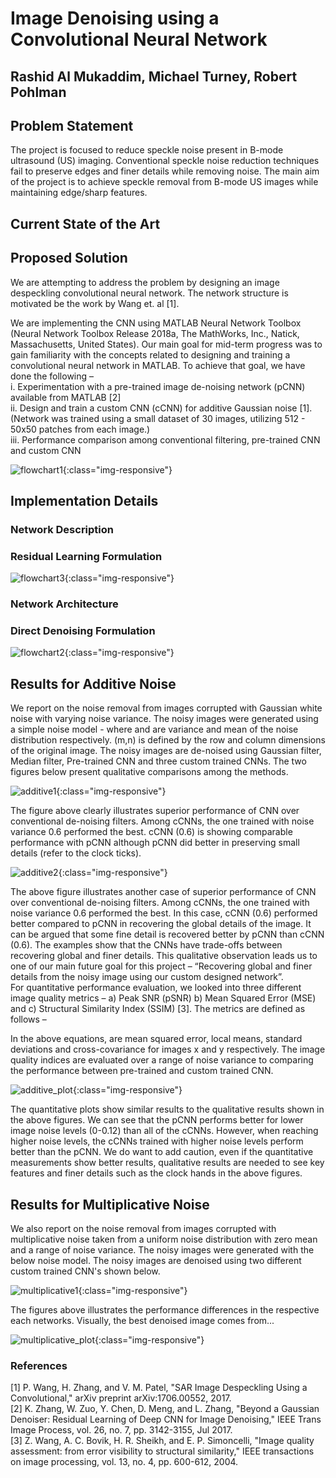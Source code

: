 # Image Denoising using a Convolutional Neural Network
## Rashid Al Mukaddim, Michael Turney, Robert Pohlman

## Problem Statement
The project is focused to reduce speckle noise present in B-mode ultrasound (US) imaging. Conventional speckle noise reduction techniques fail to preserve edges and finer details while removing noise. The main aim of the project is to achieve speckle removal from B-mode US images while maintaining edge/sharp features.  

## Current State of the Art

## Proposed Solution
We are attempting to address the problem by designing an image despeckling convolutional neural network. The network structure is motivated be the work by Wang et. al [1].

We are implementing the CNN using MATLAB Neural Network Toolbox (Neural Network Toolbox Release 2018a, The MathWorks, Inc., Natick,     Massachusetts, United States). Our main goal for mid-term progress was to gain familiarity with the concepts related to designing and   training a convolutional neural network in MATLAB. To achieve that goal, we have done the following –  
i.	Experimentation with a pre-trained image de-noising network (pCNN) available from MATLAB [2]  
ii.	Design and train a custom CNN (cCNN) for additive Gaussian noise [1]. (Network was trained using a small dataset of 30 images,   utilizing 512 - 50x50 patches from each image.)  
iii.	Performance comparison among conventional filtering, pre-trained CNN and custom CNN  

![flowchart1](Images/Picture1.png){:class="img-responsive"}

## Implementation Details

### Network Description
### Residual Learning Formulation
![flowchart3](Images/Picture6.png){:class="img-responsive"}

### Network Architecture

### Direct Denoising Formulation
![flowchart2](Images/Picture5.png){:class="img-responsive"}

## Results for Additive Noise
We report on the noise removal from images corrupted with Gaussian white noise with varying noise variance. The noisy images were generated using a simple noise model -   where  and   are variance and mean of the noise distribution respectively. (m,n) is defined by the row and column dimensions of the original image. The noisy images are de-noised using Gaussian filter, Median filter, Pre-trained CNN and three custom trained CNNs. The two figures below present qualitative comparisons among the methods. 

![additive1](Images/Picture2.png){:class="img-responsive"}

The figure above clearly illustrates superior performance of CNN over conventional de-noising filters. Among cCNNs, the one trained with noise variance 0.6 performed the best. cCNN (0.6) is showing comparable performance with pCNN although pCNN did better in preserving small details (refer to the clock ticks). 

![additive2](Images/Picture3.png){:class="img-responsive"}

The above figure illustrates another case of superior performance of CNN over conventional de-noising filters. Among cCNNs, the one trained with noise variance 0.6 performed the best. In this case, cCNN (0.6) performed better compared to pCNN in recovering the global details of the image. It can be argued that some fine detail is recovered better by pCNN than cCNN (0.6). 
The examples show that the CNNs have trade-offs between recovering global and finer details. This qualitative observation leads us to one of our main future goal for this project – “Recovering global and finer details from the noisy image using our custom designed network”.  
For quantitative performance evaluation, we looked into three different image quality metrics – a) Peak SNR (pSNR) b) Mean Squared Error (MSE) and c) Structural Similarity Index (SSIM) [3]. The metrics are defined as follows –


In the above equations,   are mean squared error, local means, standard deviations and cross-covariance for images x and y respectively. The image quality indices are evaluated over a range of noise variance to comparing the performance between pre-trained and custom trained CNN. 

![additive_plot](Images/Picture4.png){:class="img-responsive"}

The quantitative plots show similar results to the qualitative results shown in the above figures. We can see that the pCNN performs better for lower image noise levels (0-0.12) than all of the cCNNs. However, when reaching higher noise levels, the cCNNs trained with higher noise levels perform better than the pCNN. We do want to add caution, even if the quantitative measurements show better results, qualitative results are needed to see key features and finer details such as the clock hands in the above figures.

## Results for Multiplicative Noise
We also report on the noise removal from images corrupted with multiplicative noise taken from a uniform noise distribution with zero mean and a range of noise variance. The noisy images were generated with the below noise model. The noisy images are denoised using two different custom trained CNN's shown below. 

![multiplicative1](Images/Picture9.png){:class="img-responsive"}

The figures above illustrates the performance differences in the respective each networks. Visually, the best denoised image comes from...

![multiplicative_plot](Images/Picture7.png){:class="img-responsive"}



### References
[1]	P. Wang, H. Zhang, and V. M. Patel, "SAR Image Despeckling Using a Convolutional," arXiv preprint arXiv:1706.00552, 2017.  
[2]	K. Zhang, W. Zuo, Y. Chen, D. Meng, and L. Zhang, "Beyond a Gaussian Denoiser: Residual Learning of Deep CNN for Image Denoising,"   IEEE Trans Image Process, vol. 26, no. 7, pp. 3142-3155, Jul 2017.  
[3]	Z. Wang, A. C. Bovik, H. R. Sheikh, and E. P. Simoncelli, "Image quality assessment: from error visibility to structural similarity,"  IEEE transactions on image processing, vol. 13, no. 4, pp. 600-612, 2004.
